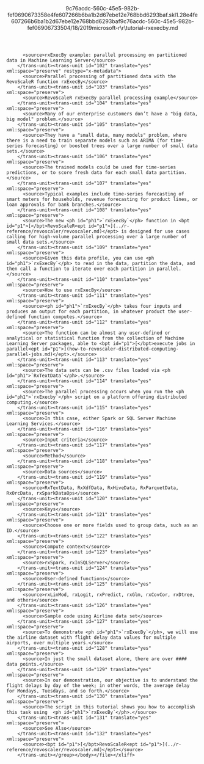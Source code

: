 <?xml version="1.0"?><xliff version="1.2" xmlns="urn:oasis:names:tc:xliff:document:1.2" xmlns:xsi="http://www.w3.org/2001/XMLSchema-instance" xsi:schemaLocation="urn:oasis:names:tc:xliff:document:1.2 xliff-core-1.2-transitional.xsd"><file datatype="xml" original="tutorial-rxexecby.md" source-language="en-US" target-language="en-US"><header><tool tool-id="mdxliff" tool-name="mdxliff" tool-version="1.0-d1654b2" tool-company="Microsoft" /><xliffext:skl_file_name xmlns:xliffext="urn:microsoft:content:schema:xliffextensions">9c76acdc-560c-45e5-982b-fef0690673358e4fe607266b6ba1b2d67ebe12e768bbd6293baf.skl</xliffext:skl_file_name><xliffext:version xmlns:xliffext="urn:microsoft:content:schema:xliffextensions">1.2</xliffext:version><xliffext:ms.openlocfilehash xmlns:xliffext="urn:microsoft:content:schema:xliffextensions">8e4fe607266b6ba1b2d67ebe12e768bbd6293baf</xliffext:ms.openlocfilehash><xliffext:ms.sourcegitcommit xmlns:xliffext="urn:microsoft:content:schema:xliffextensions">9c76acdc-560c-45e5-982b-fef069067335</xliffext:ms.sourcegitcommit><xliffext:ms.lasthandoff xmlns:xliffext="urn:microsoft:content:schema:xliffextensions">04/18/2019</xliffext:ms.lasthandoff><xliffext:ms.openlocfilepath xmlns:xliffext="urn:microsoft:content:schema:xliffextensions">microsoft-r\r\tutorial-rxexecby.md</xliffext:ms.openlocfilepath></header><body><group id="content" extype="content"><trans-unit id="101" translate="yes" xml:space="preserve" restype="x-metadata">
          <source>rxExecBy example: parallel processing on partitioned data in Machine Learning Server</source>
        </trans-unit><trans-unit id="102" translate="yes" xml:space="preserve" restype="x-metadata">
          <source>Parallel processing of partitioned data with the RevoScaleR function rxExecBy</source>
        </trans-unit><trans-unit id="103" translate="yes" xml:space="preserve">
          <source>RevoScaleR rxExecBy parallel processing example</source>
        </trans-unit><trans-unit id="104" translate="yes" xml:space="preserve">
          <source>Many of our enterprise customers don’t have a "big data, big model" problem.</source>
        </trans-unit><trans-unit id="105" translate="yes" xml:space="preserve">
          <source>They have a "small data, many models" problem, where there is a need to train separate models such as ARIMA (for time-series forecasting) or boosted trees over a large number of small data sets.</source>
        </trans-unit><trans-unit id="106" translate="yes" xml:space="preserve">
          <source>The trained models could be used for time-series predictions, or to score fresh data for each small data partition.</source>
        </trans-unit><trans-unit id="107" translate="yes" xml:space="preserve">
          <source>Typical examples include time-series forecasting of smart meters for households, revenue forecasting for product lines, or loan approvals for bank branches.</source>
        </trans-unit><trans-unit id="108" translate="yes" xml:space="preserve">
          <source>The new <ph id="ph1">`rxExecBy`</ph> function in <bpt id="p1">[</bpt>RevoScaleR<ept id="p1">](../r-reference/revoscaler/revoscaler.md)</ept> is designed for use cases calling for high-volume parallel processing over a large number of small data sets.</source>
        </trans-unit><trans-unit id="109" translate="yes" xml:space="preserve">
          <source>Given this data profile, you can use <ph id="ph1">`rxExecBy`</ph> to read in the data, partition the data, and then call a function to iterate over each partition in parallel.</source>
        </trans-unit><trans-unit id="110" translate="yes" xml:space="preserve">
          <source>How to use rxExecBy</source>
        </trans-unit><trans-unit id="111" translate="yes" xml:space="preserve">
          <source><ph id="ph1">`rxExecBy`</ph> takes four inputs and produces an output for each partition, in whatever product the user-defined function computes.</source>
        </trans-unit><trans-unit id="112" translate="yes" xml:space="preserve">
          <source>The function can be almost any user-defined or analytical or statistical function from the collection of Machine Learning Server packages, able to <bpt id="p1">[</bpt>execute jobs in parallel<ept id="p1">](how-to-revoscaler-distributed-computing-parallel-jobs.md)</ept>.</source>
        </trans-unit><trans-unit id="113" translate="yes" xml:space="preserve">
          <source>The data sets can be .csv files loaded via <ph id="ph1">`RxTextData`</ph>.</source>
        </trans-unit><trans-unit id="114" translate="yes" xml:space="preserve">
          <source>The parallel processing occurs when you run the <ph id="ph1">`rxExecby`</ph> script on a platform offering distributed computing.</source>
        </trans-unit><trans-unit id="115" translate="yes" xml:space="preserve">
          <source>In this case, either Spark or SQL Server Machine Learning Services.</source>
        </trans-unit><trans-unit id="116" translate="yes" xml:space="preserve">
          <source>Input criteria</source>
        </trans-unit><trans-unit id="117" translate="yes" xml:space="preserve">
          <source>Method</source>
        </trans-unit><trans-unit id="118" translate="yes" xml:space="preserve">
          <source>Data sources</source>
        </trans-unit><trans-unit id="119" translate="yes" xml:space="preserve">
          <source>RxTextData, RxXdfData, RxHiveData, RxParquetData, RxOrcData, rxSparkDataOps</source>
        </trans-unit><trans-unit id="120" translate="yes" xml:space="preserve">
          <source>Keys</source>
        </trans-unit><trans-unit id="121" translate="yes" xml:space="preserve">
          <source>Choose one or more fields used to group data, such as an ID.</source>
        </trans-unit><trans-unit id="122" translate="yes" xml:space="preserve">
          <source>Compute context</source>
        </trans-unit><trans-unit id="123" translate="yes" xml:space="preserve">
          <source>rxSpark, rxInSQLServer</source>
        </trans-unit><trans-unit id="124" translate="yes" xml:space="preserve">
          <source>User-defined functions</source>
        </trans-unit><trans-unit id="125" translate="yes" xml:space="preserve">
          <source>rxLinMod, rxLogit, rxPredict, rxGlm, rxCovCor, rxDtree, and others</source>
        </trans-unit><trans-unit id="126" translate="yes" xml:space="preserve">
          <source>Sample code using Airline data set</source>
        </trans-unit><trans-unit id="127" translate="yes" xml:space="preserve">
          <source>To demonstrate <ph id="ph1">`rxExecBy`</ph>, we will use the airline dataset with flight delay data values for multiple airports, over multiple years.</source>
        </trans-unit><trans-unit id="128" translate="yes" xml:space="preserve">
          <source>In just the small dataset alone, there are over #### data points.</source>
        </trans-unit><trans-unit id="129" translate="yes" xml:space="preserve">
          <source>In our demonstration, our objective is to understand the flight delays by day of the week; in other words, the average delay for Mondays, Tuesdays, and so forth.</source>
        </trans-unit><trans-unit id="130" translate="yes" xml:space="preserve">
          <source>The script in this tutorial shows you how to accomplish this task using  <ph id="ph1">`rxExecBy`</ph>.</source>
        </trans-unit><trans-unit id="131" translate="yes" xml:space="preserve">
          <source>See Also</source>
        </trans-unit><trans-unit id="132" translate="yes" xml:space="preserve">
          <source><bpt id="p1">[</bpt>RevoScaleR<ept id="p1">](../r-reference/revoscaler/revoscaler.md)</ept></source>
        </trans-unit></group></body></file></xliff>